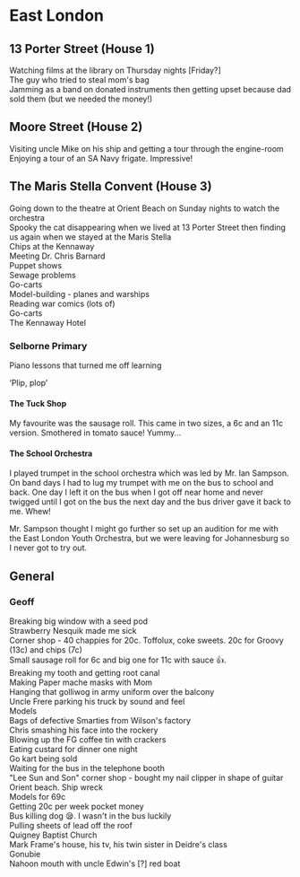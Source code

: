 # East London


## 13 Porter Street (House 1)

Watching films at the library on Thursday nights [Friday?]  
The guy who tried to steal mom's bag  
Jamming as a band on donated instruments then getting upset because dad sold them (but we needed the money!)  


## Moore Street (House 2)

Visiting uncle Mike on his ship and getting a tour through the engine-room  
Enjoying a tour of an SA Navy frigate. Impressive!  


## The Maris Stella Convent (House 3)

Going down to the theatre at Orient Beach on Sunday nights to watch the orchestra  
Spooky the cat disappearing when we lived at 13 Porter Street then finding us again when we stayed at the Maris Stella  
Chips at the Kennaway  
Meeting Dr. Chris Barnard  
Puppet shows  
Sewage problems  
Go-carts  
Model-building - planes and warships  
Reading war comics (lots of)  
Go-carts  
The Kennaway Hotel  


### Selborne Primary

Piano lessons that turned me off learning

‘Plip, plop’


#### The Tuck Shop

My favourite was the sausage roll. This came in two sizes, a 6c and an 11c version. Smothered in tomato sauce! Yummy...


#### The School Orchestra

I played trumpet in the school orchestra which was led by Mr. Ian Sampson. On band days I had to lug my trumpet with me on the bus to school and back. One day I left it on the bus when I got off near home and never twigged until I got on the bus the next day and the bus driver gave it back to me. Whew!

Mr. Sampson thought I might go further so set up an audition for me with the East London Youth Orchestra, but we were leaving for Johannesburg so I never got to try out.


## General


### Geoff

Breaking big window with a seed pod  
Strawberry Nesquik made me sick  
Corner shop - 40 chappies for 20c. Toffolux, coke sweets. 20c for Groovy (13c) and chips (7c)  
Small sausage roll for 6c and big one for 11c with sauce 👍.  
Breaking my tooth and getting root canal  
Making Paper mache masks with Mom  
Hanging that golliwog in army uniform over the balcony  
Uncle Frere parking his truck by sound and feel  
Models  
Bags of defective Smarties from Wilson's factory  
Chris smashing his face into the rockery  
Blowing up the FG coffee tin with crackers  
Eating custard for dinner one night  
Go kart being sold  
Waiting for the bus in the telephone booth  
"Lee Sun and Son" corner shop - bought my nail clipper in shape of guitar  
Orient beach.  Ship wreck  
Models for 69c  
Getting 20c per week pocket money  
Bus killing dog 😪. I wasn't in the bus luckily  
Pulling sheets of lead off the roof  
Quigney Baptist Church  
Mark Frame's house, his tv, his twin sister in Deidre's class  
Gonubie  
Nahoon mouth with uncle Edwin's [?] red boat  
